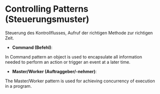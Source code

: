 # Controlling Patterns (Steuerungsmuster)

Steuerung des Kontrollflusses, Aufruf der richtigen Methode zur richtigen Zeit.

* __Command (Befehl)__:

In Command pattern an object is used to encapsulate all information needed to perform an action or trigger an event at a later time.

* __Master/Worker (Auftraggeber/-nehmer)__:

The Master/Worker pattern is used for achieving concurrency of execution in a program.

